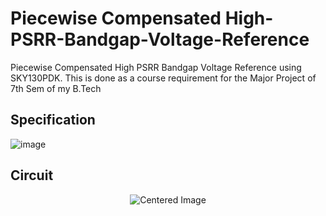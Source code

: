 # Piecewise Compensated High-PSRR-Bandgap-Voltage-Reference
Piecewise Compensated High PSRR Bandgap Voltage Reference using SKY130PDK. This is done as a course requirement for the Major Project of 7th Sem of my B.Tech

## Specification
![image](https://github.com/user-attachments/assets/3ea9b6ca-d225-4fae-97d9-1d1f3eaea908)

## Circuit
<p align="center">
  <img src="https://github.com/user-attachments/assets/4b424a0c-6b09-4884-94aa-7e0c57c1c2e1" alt="Centered Image">
</p>
